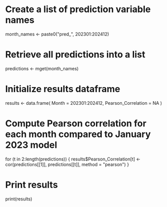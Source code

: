 # Create a list of prediction variable names
month_names <- paste0("pred_", 202301:202412)

# Retrieve all predictions into a list
predictions <- mget(month_names)

# Initialize results dataframe
results <- data.frame(
  Month = 202301:202412,
  Pearson_Correlation = NA
)

# Compute Pearson correlation for each month compared to January 2023 model
for (t in 2:length(predictions)) {
  results$Pearson_Correlation[t] <- cor(predictions[[1]], predictions[[t]], method = "pearson")
}

# Print results
print(results)
